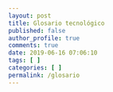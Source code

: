 ```yaml
---
layout: post
title: Glosario tecnológico
published: false
author_profile: true
comments: true
date: 2019-06-16 07:06:10
tags: [ ]
categories: [ ]
permalink: /glosario
---
```

